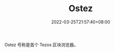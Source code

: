 ﻿---
weight: 
title: "Ostez"
description: "Ostez 号称是首个 Tezos 区块浏览器"
date: 2022-03-25T21:57:40+08:00
lastmod: 2022-03-25T16:45:40+08:00
draft: false
authors: ["Metabd"]
featuredImage: "ostez.jpg"
link: ""
tags: ["区块链浏览器","Ostez"]
categories: ["navigation"]
navigation: ["区块链浏览器"]
lightgallery: true
toc: true
pinned: false
recommend: false
recommend1: false
---
Ostez 号称是首个 Tezos 区块浏览器。
